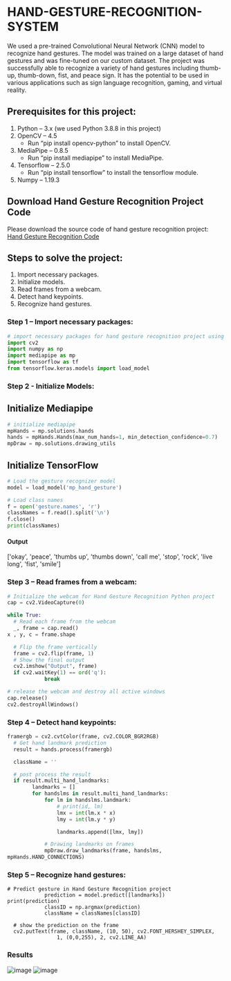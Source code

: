 # HAND-GESTURE-RECOGNITION-SYSTEM

We used a pre-trained Convolutional Neural Network (CNN) model to recognize hand gestures. The model was trained on a large dataset of hand gestures and was fine-tuned on our custom dataset. The project was successfully able to recognize a variety of hand gestures including thumb-up, thumb-down, fist, and peace sign. It has the potential to be used in various applications such as sign language recognition, gaming, and virtual reality.

## Prerequisites for this project:
1. Python – 3.x (we used Python 3.8.8 in this project)
2. OpenCV – 4.5
   * Run “pip install opencv-python” to install OpenCV.
3. MediaPipe – 0.8.5
   * Run “pip install mediapipe” to install MediaPipe.
4. Tensorflow – 2.5.0
   * Run “pip install tensorflow” to install the tensorflow module.
5. Numpy – 1.19.3

## Download Hand Gesture Recognition Project Code
Please download the source code of hand gesture recognition project: [Hand Gesture Recognition Code](https://github.com/ManojeetMahato/HAND-GESTURE-RECOGNITION-SYSTEM)

## Steps to solve the project:
1. Import necessary packages.
2. Initialize models.
3. Read frames from a webcam.
4. Detect hand keypoints.
5. Recognize hand gestures.

### Step 1 – Import necessary packages:
```python
# import necessary packages for hand gesture recognition project using Python OpenCV
import cv2
import numpy as np
import mediapipe as mp
import tensorflow as tf
from tensorflow.keras.models import load_model
```

### Step 2 - Initialize Models:
## Initialize Mediapipe
```python
# initialize mediapipe
mpHands = mp.solutions.hands
hands = mpHands.Hands(max_num_hands=1, min_detection_confidence=0.7)
mpDraw = mp.solutions.drawing_utils
```
## Initialize TensorFlow
```python
# Load the gesture recognizer model
model = load_model('mp_hand_gesture')

# Load class names
f = open('gesture.names', 'r')
classNames = f.read().split('\n')
f.close()
print(classNames)
```
#### Output
['okay', 'peace', 'thumbs up', 'thumbs down', 'call me', 'stop', 'rock', 'live long', 'fist', 'smile']

### Step 3 – Read frames from a webcam:
```python
# Initialize the webcam for Hand Gesture Recognition Python project
cap = cv2.VideoCapture(0)

while True:
  # Read each frame from the webcam
  _, frame = cap.read()
x , y, c = frame.shape

  # Flip the frame vertically
  frame = cv2.flip(frame, 1)
  # Show the final output
  cv2.imshow("Output", frame)
  if cv2.waitKey(1) == ord('q'):
    		break

# release the webcam and destroy all active windows
cap.release()
cv2.destroyAllWindows()
```

### Step 4 – Detect hand keypoints:
```python
framergb = cv2.cvtColor(frame, cv2.COLOR_BGR2RGB)
  # Get hand landmark prediction
  result = hands.process(framergb)

  className = ''

  # post process the result
  if result.multi_hand_landmarks:
    	landmarks = []
    	for handslms in result.multi_hand_landmarks:
        	for lm in handslms.landmark:
            	# print(id, lm)
            	lmx = int(lm.x * x)
            	lmy = int(lm.y * y)

            	landmarks.append([lmx, lmy])

        	# Drawing landmarks on frames
        	mpDraw.draw_landmarks(frame, handslms, 
mpHands.HAND_CONNECTIONS)
```

### Step 5 – Recognize hand gestures:
```pyhton
# Predict gesture in Hand Gesture Recognition project
        	prediction = model.predict([landmarks])
print(prediction)
        	classID = np.argmax(prediction)
        	className = classNames[classID]

  # show the prediction on the frame
  cv2.putText(frame, className, (10, 50), cv2.FONT_HERSHEY_SIMPLEX,
               	1, (0,0,255), 2, cv2.LINE_AA)
```

### Results

![image](https://user-images.githubusercontent.com/75213442/233597990-577d3d0c-3662-4b06-809f-4b71be4d0cc1.png) 
![image](https://user-images.githubusercontent.com/75213442/233598112-c16fa174-b2dd-4d6e-b054-e8ac313e38e1.png)



